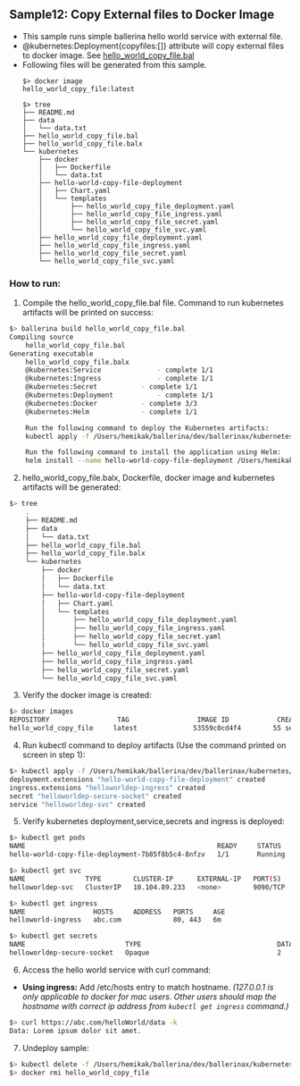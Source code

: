 ## Sample12: Copy External files to Docker Image 

- This sample runs simple ballerina hello world service with external file.
- @kubernetes:Deployment{copyfiles:[]} attribute will copy external files to docker image. See [hello_world_copy_file.bal](
hello_world_copy_file.bal)  
- Following files will be generated from this sample.
    ``` 
    $> docker image
    hello_world_copy_file:latest
    
    $> tree
    ├── README.md
    ├── data
    │   └── data.txt
    ├── hello_world_copy_file.bal
    ├── hello_world_copy_file.balx
    └── kubernetes
        ├── docker
        │   ├── Dockerfile
        │   └── data.txt
        ├── hello-world-copy-file-deployment
        │   ├── Chart.yaml
        │   └── templates
        │       ├── hello_world_copy_file_deployment.yaml
        │       ├── hello_world_copy_file_ingress.yaml
        │       ├── hello_world_copy_file_secret.yaml
        │       └── hello_world_copy_file_svc.yaml
        ├── hello_world_copy_file_deployment.yaml
        ├── hello_world_copy_file_ingress.yaml
        ├── hello_world_copy_file_secret.yaml
        └── hello_world_copy_file_svc.yaml

    ```
### How to run:

1. Compile the  hello_world_copy_file.bal file. Command to run kubernetes artifacts will be printed on success:
```bash
$> ballerina build hello_world_copy_file.bal
Compiling source
    hello_world_copy_file.bal
Generating executable
    hello_world_copy_file.balx
	@kubernetes:Service 			 - complete 1/1
	@kubernetes:Ingress 			 - complete 1/1
	@kubernetes:Secret 			 - complete 1/1
	@kubernetes:Deployment 			 - complete 1/1
	@kubernetes:Docker 			 - complete 3/3
	@kubernetes:Helm 			 - complete 1/1

	Run the following command to deploy the Kubernetes artifacts:
	kubectl apply -f /Users/hemikak/ballerina/dev/ballerinax/kubernetes/samples/sample12/kubernetes/

	Run the following command to install the application using Helm:
	helm install --name hello-world-copy-file-deployment /Users/hemikak/ballerina/dev/ballerinax/kubernetes/samples/sample12/kubernetes/hello-world-copy-file-deployment
```

2. hello_world_copy_file.balx, Dockerfile, docker image and kubernetes artifacts will be generated: 
```bash
$> tree
    .
    ├── README.md
    ├── data
    │   └── data.txt
    ├── hello_world_copy_file.bal
    ├── hello_world_copy_file.balx
    └── kubernetes
        ├── docker
        │   ├── Dockerfile
        │   └── data.txt
        ├── hello-world-copy-file-deployment
        │   ├── Chart.yaml
        │   └── templates
        │       ├── hello_world_copy_file_deployment.yaml
        │       ├── hello_world_copy_file_ingress.yaml
        │       ├── hello_world_copy_file_secret.yaml
        │       └── hello_world_copy_file_svc.yaml
        ├── hello_world_copy_file_deployment.yaml
        ├── hello_world_copy_file_ingress.yaml
        ├── hello_world_copy_file_secret.yaml
        └── hello_world_copy_file_svc.yaml

```

3. Verify the docker image is created:
```bash
$> docker images
REPOSITORY                 TAG                 IMAGE ID            CREATED             SIZE
hello_world_copy_file     latest              53559c0cd4f4        55 seconds ago      194MB
```

4. Run kubectl command to deploy artifacts (Use the command printed on screen in step 1):
```bash
$> kubectl apply -f /Users/hemikak/ballerina/dev/ballerinax/kubernetes/samples/sample12/kubernetes/
deployment.extensions "hello-world-copy-file-deployment" created
ingress.extensions "helloworldep-ingress" created
secret "helloworldep-secure-socket" created
service "helloworldep-svc" created
```

5. Verify kubernetes deployment,service,secrets and ingress is deployed:
```bash
$> kubectl get pods
NAME                                                READY     STATUS    RESTARTS   AGE
hello-world-copy-file-deployment-7b85f8b5c4-8nfzv   1/1       Running   0          0s

$> kubectl get svc
NAME               TYPE        CLUSTER-IP      EXTERNAL-IP   PORT(S)    AGE
helloworldep-svc   ClusterIP   10.104.89.233   <none>        9090/TCP   14s

$> kubectl get ingress
NAME                 HOSTS     ADDRESS   PORTS     AGE
helloworld-ingress   abc.com             80, 443   6m

$> kubectl get secrets
NAME                         TYPE                                  DATA      AGE
helloworldep-secure-socket   Opaque                                2         36s

```

6. Access the hello world service with curl command:

- **Using ingress:**
Add /etc/hosts entry to match hostname. 
_(127.0.0.1 is only applicable to docker for mac users. Other users should map the hostname with correct ip address 
from `kubectl get ingress` command.)_

```bash
$> curl https://abc.com/helloWorld/data -k
Data: Lorem ipsum dolor sit amet.
```

7. Undeploy sample:
```bash
$> kubectl delete -f /Users/hemikak/ballerina/dev/ballerinax/kubernetes/samples/sample12/kubernetes/
$> docker rmi hello_world_copy_file

```
